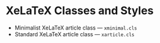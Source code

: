 # XeLaTeX Classes and Styles

- Minimalist XeLaTeX article class — `xminimal.cls`
- Standard XeLaTeX article class — `xarticle.cls`
